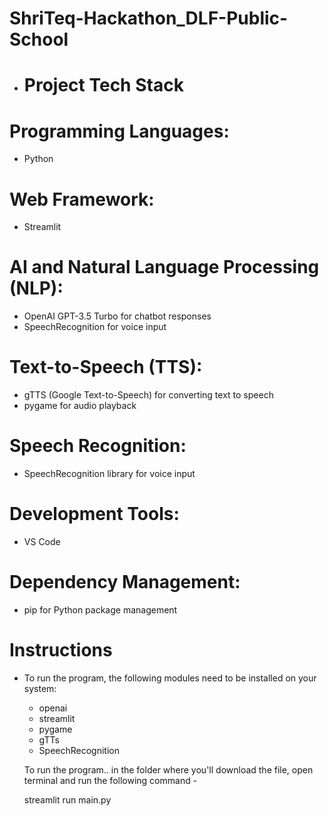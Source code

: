# ShriTeq-Hackathon_DLF-Public-School

- # Project Tech Stack

# Programming Languages:
- Python

# Web Framework:
- Streamlit

# AI and Natural Language Processing (NLP):
- OpenAI GPT-3.5 Turbo for chatbot responses
- SpeechRecognition for voice input

# Text-to-Speech (TTS):
- gTTS (Google Text-to-Speech) for converting text to speech
- pygame for audio playback

# Speech Recognition:
- SpeechRecognition library for voice input

# Development Tools:
- VS Code

# Dependency Management:
- pip for Python package management


# Instructions
- To run the program, the following modules need to be installed on your system:

	- openai
	- streamlit
 	- pygame
  	- gTTs
   	- SpeechRecognition


	To run the program..
	in the folder where you'll download the file, open terminal and run the following command - 

	streamlit run main.py


